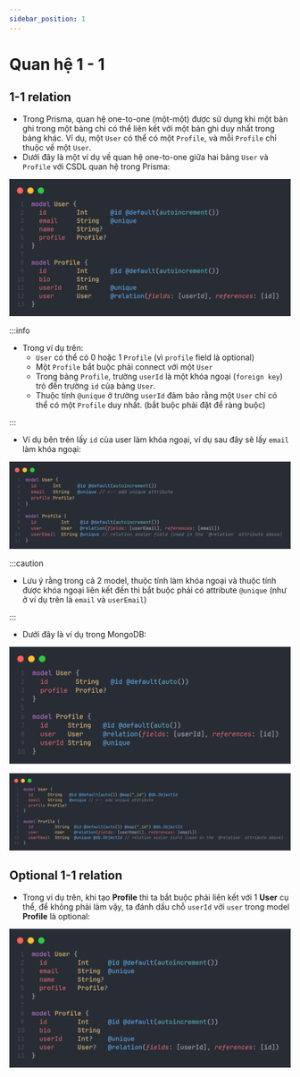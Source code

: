 ```yaml
---
sidebar_position: 1
---
```

# Quan hệ 1 - 1

## 1-1 relation

- Trong Prisma, quan hệ one-to-one (một-một) được sử dụng khi một bản ghi trong một bảng chỉ có thể liên kết với một bản ghi duy nhất trong bảng khác. Ví dụ, một `User` có thể có một `Profile`, và mỗi `Profile` chỉ thuộc về một `User`.
- Dưới đây là một ví dụ về quan hệ one-to-one giữa hai bảng `User` và `Profile` với CSDL quan hệ trong Prisma:

![1729521821500](image/one-to-one-relation/1729521821500.png)

:::info

- Trong ví dụ trên:
  - `User` có thể có 0 hoặc 1 `Profile` (vì `profile` field là optional)
  - Một `Profile` bắt buộc phải connect với một `User`
  - Trong bảng `Profile`, trường `userId` là một khóa ngoại (`foreign key`) trỏ đến trường `id` của bảng `User`.
  - Thuộc tính `@unique` ở trường `userId` đảm bảo rằng một `User` chỉ có thể có một `Profile` duy nhất. (bắt buộc phải đặt để ràng buộc)

:::

- Ví dụ bên trên lấy `id` của user làm khóa ngoại, ví dụ sau đây sẽ lấy `email` làm khóa ngoại:

![1729521934028](image/one-to-one-relation/1729521934028.png)

:::caution

- Lưu ý rằng trong cả 2 model, thuộc tính làm khóa ngoại và thuộc tính được khóa ngoại liên kết đến thì bắt buộc phải có attribute `@unique` (như ở ví dụ trên là `email` và `userEmail`)

:::

- Dưới đây là ví dụ trong MongoDB:

![1729522282396](image/one-to-one-relation/1729522282396.png)

![1729522035562](image/one-to-one-relation/1729522035562.png)

## Optional 1-1 relation

- Trong ví dụ trên, khi tạo **Profile** thì ta bắt buộc phải liên kết với 1 **User** cụ thể, để không phải làm vậy, ta đánh dấu chỗ `userId` với `user` trong model **Profile** là optional:

![1729522367945](image/one-to-one-relation/1729522367945.png)
